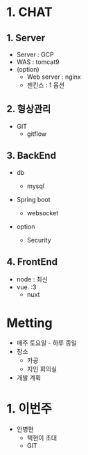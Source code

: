 # 1. CHAT

## 1. Server

- Server : GCP
- WAS : tomcat9
- (option) 
  - Web server : nginx
  - 젠킨스 : 1 옵션

## 2. 형상관리

- GIT 
  - gitflow

## 3. BackEnd

- db
  - mysql

- Spring boot
  - websocket
- option
  - Security

## 4. FrontEnd

- node : 최신 
- vue. :3
  - nuxt



# Metting

- 매주 토요일 - 하루 종일
- 장소
  - 카공
  - 지인 회의실
- 개발 계획

# 1. 이번주

- 안병현 
  - 택현이 초대
  - GIT 